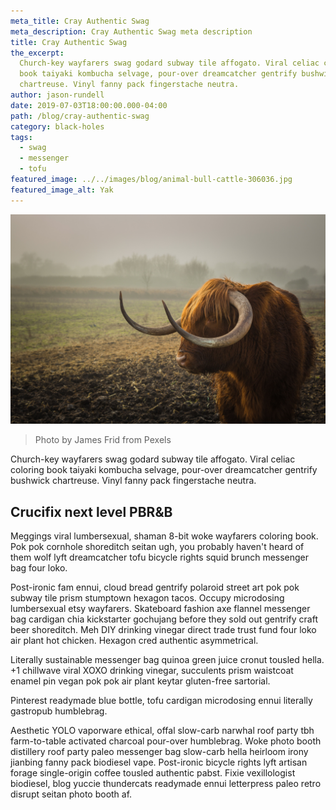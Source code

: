 ```yaml
---
meta_title: Cray Authentic Swag
meta_description: Cray Authentic Swag meta description
title: Cray Authentic Swag
the_excerpt:
  Church-key wayfarers swag godard subway tile affogato. Viral celiac coloring
  book taiyaki kombucha selvage, pour-over dreamcatcher gentrify bushwick
  chartreuse. Vinyl fanny pack fingerstache neutra.
author: jason-rundell
date: 2019-07-03T18:00:00.000-04:00
path: /blog/cray-authentic-swag
category: black-holes
tags:
  - swag
  - messenger
  - tofu
featured_image: ../../images/blog/animal-bull-cattle-306036.jpg
featured_image_alt: Yak
---
```


![Yak](../../images/blog/animal-bull-cattle-306036.jpg)

> Photo by James Frid from Pexels

Church-key wayfarers swag godard subway tile affogato. Viral celiac coloring
book taiyaki kombucha selvage, pour-over dreamcatcher gentrify bushwick
chartreuse. Vinyl fanny pack fingerstache neutra.

## Crucifix next level PBR&B

Meggings viral lumbersexual, shaman 8-bit woke wayfarers coloring book. Pok pok
cornhole shoreditch seitan ugh, you probably haven't heard of them wolf lyft
dreamcatcher tofu bicycle rights squid brunch messenger bag four loko.

Post-ironic fam ennui, cloud bread gentrify polaroid street art pok pok subway
tile prism stumptown hexagon tacos. Occupy microdosing lumbersexual etsy
wayfarers. Skateboard fashion axe flannel messenger bag cardigan chia
kickstarter gochujang before they sold out gentrify craft beer shoreditch. Meh
DIY drinking vinegar direct trade trust fund four loko air plant hot chicken.
Hexagon cred authentic asymmetrical.

Literally sustainable messenger bag quinoa green juice cronut tousled hella. +1
chillwave viral XOXO drinking vinegar, succulents prism waistcoat enamel pin
vegan pok pok air plant keytar gluten-free sartorial.

Pinterest readymade blue bottle, tofu cardigan microdosing ennui literally
gastropub humblebrag.

Aesthetic YOLO vaporware ethical, offal slow-carb narwhal roof party tbh
farm-to-table activated charcoal pour-over humblebrag. Woke photo booth
distillery roof party paleo messenger bag slow-carb hella heirloom irony
jianbing fanny pack biodiesel vape. Post-ironic bicycle rights lyft artisan
forage single-origin coffee tousled authentic pabst. Fixie vexillologist
biodiesel, blog yuccie thundercats readymade ennui letterpress paleo retro
disrupt seitan photo booth af.

